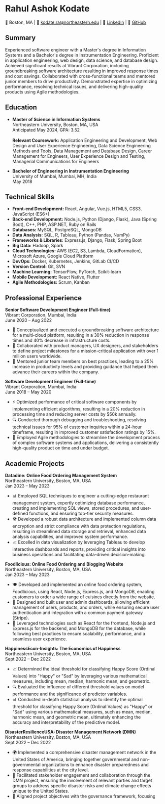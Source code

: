 <!---### Hi there 👋   --->

<!--
**RahulKodate/RahulKodate** is a ✨ _special_ ✨ repository because its `README.md` (this file) appears on your GitHub profile.

Here are some ideas to get you started:

- 🔭 I’m currently working on ...
- 🌱 I’m currently learning ...
- 👯 I’m looking to collaborate on ...
- 🤔 I’m looking for help with ...
- 💬 Ask me about ...
- 📫 How to reach me: ...
- 😄 Pronouns: ...
- ⚡ Fun fact: ...
-->

# Rahul Ashok Kodate

📍 Boston, MA | 📧 kodate.ra@northeastern.edu | 💼 [LinkedIn](https://www.linkedin.com/in/rahulkodate/) | 🐙 [GitHub](https://www.github.com/RahulKodate)

## Summary
Experienced software engineer with a Master's degree in Information Systems and a Bachelor's degree in Instrumentation Engineering. Proficient in application engineering, web design, data science, and database design. Achieved significant results at Vibrant Corporation, including groundbreaking software architecture resulting in improved response times and cost savings. Collaborated with cross-functional teams and mentored junior members to drive productivity. Demonstrated expertise in optimizing performance, resolving technical issues, and delivering high-quality products using Agile methodologies.

## Education
- **Master of Science in Information Systems**  
  Northeastern University, Boston, MA, USA<br>
  Anticipated May 2024, GPA: 3.52 <br><br>
**Relevant Coursework:** Application Engineering and Development, Web Design and User Experience Engineering, Data Science Engineering Methods and Tools, Data Management and Database Design, Career Management for Engineers, User Experience Design and Testing, Managerial Communications for Engineers

- **Bachelor of Engineering in Instrumentation Engineering**  
  University of Mumbai, Mumbai, MH, India  
  May 2018

 ## Technical Skills
 
- **Front-end Development:** React, Angular, Vue.js, HTML5, CSS3, JavaScript (ES6+)
- **Back-end Development:** Node.js, Python (Django, Flask), Java (Spring Boot), C++, PHP, ASP.NET, Ruby on Rails
- **Databases:** MySQL, PostgreSQL, MongoDB
- **Data Analysis:** SQL, R, Tableau, Python (Pandas, NumPy) 
- **Frameworks & Libraries:** Express.js, Django, Flask, Spring Boot
- **Big Data:** Hadoop, Spark
- **Cloud Technologies:** AWS (EC2, S3, Lambda, CloudFormation), Microsoft Azure, Google Cloud Platform
- **DevOps:** Docker, Kubernetes, Jenkins, GitLab CI/CD
- **Version Control:** Git, SVN
- **Machine Learning:** TensorFlow, PyTorch, Scikit-learn
- **Mobile Development:** React Native, Flutter
- **Agile Methodologies:** Scrum, Kanban

## Professional Experience
**Senior Software Development Engineer (Full-time)** <br>
Vibrant Corporation, Mumbai, India  
June 2020 – Aug 2022

- 🚀 Conceptualized and executed a groundbreaking software architecture for a multi-cloud platform, resulting in a 30% reduction in response times and 40% decrease in infrastructure costs.
- 👥 Collaborated with product managers, UX designers, and stakeholders to define project milestones for a mission-critical application with over 1 million users worldwide.
- 🎯 Mentored junior team members on best practices, leading to a 25% increase in productivity levels and providing guidance that helped them advance their careers within the company.

**Software Development Engineer (Full-time)** <br>
Vibrant Corporation, Mumbai, India  
June 2018 – May 2020

- ⚡ Optimized performance of critical software components by implementing efficient algorithms, resulting in a 20% reduction in processing time and reducing server costs by $50k annually.
- 🔍 Conducted thorough debugging and troubleshooting, resolving technical issues for 95% of customer inquiries within a 24-hour timeframe, resulting in improved customer satisfaction ratings by 15%.
- 🔄 Employed Agile methodologies to streamline the development process of complex software systems and applications, delivering a consistently high-quality product on time and under budget.

## Academic Projects
**Datadine: Online Food Ordering Management System** <br>
Northeastern University, Boston, MA, USA  
Jan 2023 – May 2023

- 📊 Employed SQL techniques to engineer a cutting-edge restaurant management system, expertly optimizing database performance, creating and implementing SQL views, stored procedures, and user-defined functions, and ensuring top-tier security measures.
- 🛠️ Developed a robust data architecture and implemented column data encryption and strict compliance with data protection regulations, resulting in streamlined data storage and retrieval, enhanced data analysis capabilities, and improved system performance.
- 📈 Excelled in data visualization by leveraging Tableau to develop interactive dashboards and reports, providing critical insights into business operations and facilitating data-driven decision-making.

**Foodlicious: Online Food Ordering and Blogging Website** <br>
Northeastern University, Boston, MA, USA  
Jan 2023 – May 2023

- 🍽️ Developed and implemented an online food ordering system, Foodlicious, using React, Node.js, Express.js, and MongoDB, enabling customers to order a wide range of cuisines directly from the website.
- 📝 Designed and built user and admin dashboards, allowing efficient management of users, products, and orders, while ensuring secure user authentication and integration with a common payment gateway (Stripe).
- 🚀 Leveraged technologies such as React for the frontend, Node.js and Express.js for the backend, and MongoDB for the database, while following best practices to ensure scalability, performance, and a seamless user experience.

**HappinessEcon-Insights: The Economics of Happiness** <br>
Northeastern University, Boston, MA, USA  
Sept 2022 – Dec 2022

- 📈 Determined the ideal threshold for classifying Happy Score (Ordinal Values) into "Happy" or "Sad" by leveraging various mathematical measures, including mean, median, harmonic mean, and geometric.
- 🔍 Evaluated the influence of different threshold values on model performance and the significance of predictor variables.
- 📊 Conducted in-depth statistical analysis to identify the optimal threshold for classifying Happy Score (Ordinal Values) as "Happy" or "Sad" using various mathematical measures, such as mean, median, harmonic mean, and geometric mean, ultimately enhancing the accuracy and interpretability of the predictive model.

**DisasterResilienceUSA: Disaster Management Network (DMN)** <br>
Northeastern University, Boston, MA, USA  
Sept 2022 – Dec 2022

- 🌍 Implemented a comprehensive disaster management network in the United States of America, bringing together governmental and non-governmental organizations to enhance disaster preparedness and response capabilities at the city level.
- 👥 Facilitated stakeholder engagement and collaboration through the DMN project, ensuring the involvement of relevant parties and target groups to address specific disaster risks and climate change effects unique to the United States.
- 🎯 Aligned project objectives with the governance framework, focusing
